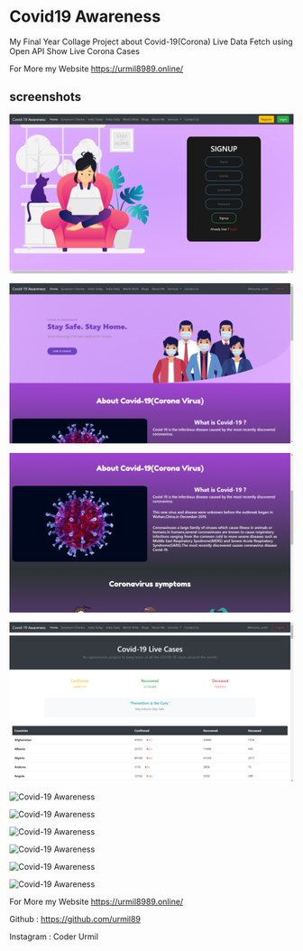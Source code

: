# Covid19 Awareness
My Final Year Collage Project about Covid-19(Corona)
Live Data Fetch using Open API
Show Live Corona Cases


For More my Website https://urmil8989.online/

## screenshots

![Covid-19 Awareness](Screenshots/01.png/?raw=true "Optional Title")

![Covid-19 Awareness](Screenshots/02.png/?raw=true "Optional Title")

![Covid-19 Awareness](Screenshots/03.png/?raw=true "Optional Title")

![Covid-19 Awareness](Screenshots/04.png/?raw=true "Optional Title")

![Covid-19 Awareness](Screenshots/05.png/?raw=true "Optional Title")

![Covid-19 Awareness](Screenshots/06.png/?raw=true "Optional Title")

![Covid-19 Awareness](Screenshots/07.png/?raw=true "Optional Title")

![Covid-19 Awareness](Screenshots/08.png/?raw=true "Optional Title")

![Covid-19 Awareness](Screenshots/09.png/?raw=true "Optional Title")

![Covid-19 Awareness](Screenshots/10.png/?raw=true "Optional Title")



For More my Website https://urmil8989.online/

Github : https://github.com/urmil89

Instagram : Coder Urmil

